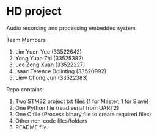 # HD project
Audio recording and processing embedded system

Team Members
1) Lim Yuen Yue (33522642) 
2) Yong Yuan Zhi (33525382) 
3) Lee Zong Xuan (33522227)
4) Isaac Terence Dolinting (33520992)
5) Liew Chong Jun (33522383)

Repo contains:
1) Two STM32 project txt files (1 for Master, 1 for Slave)
2) One Python file (read serial from UART2)
3) One C file (Process binary file to create required files)
4) Other non-code files/folders
5) README file

